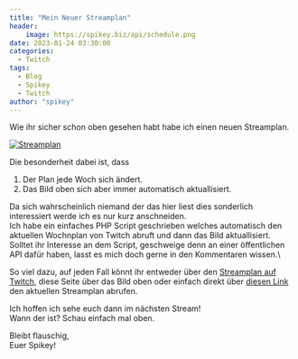 ```yaml
---
title: "Mein Neuer Streamplan"
header:
    image: https://spikey.biz/api/schedule.png
date: 2023-01-24 03:30:00
categories:
  - Twitch
tags:
  - Blog
  - Spikey
  - Twitch
author: "spikey"
---
```


Wie ihr sicher schon oben gesehen habt habe ich einen neuen Streamplan.

[![Streamplan](https://spikey.biz/api/schedule.png)](https://spikey.biz/schedule)

Die besonderheit dabei ist, dass
1. Der Plan jede Woch sich ändert.
2. Das Bild oben sich aber immer automatisch aktuallisiert.

Da sich wahrscheinlich niemand der das hier liest dies sonderlich interessiert werde ich es nur kurz anschneiden.\
Ich habe ein einfaches PHP Script geschrieben welches automatisch den aktuellen Wochnplan von Twitch abruft und dann das Bild aktuallisiert.\
Solltet ihr Interesse an dem Script, geschweige denn an einer öffentlichen API dafür haben, lasst es mich doch gerne in den Kommentaren wissen.\

So viel dazu, auf jeden Fall könnt ihr entweder über den [Streamplan auf Twitch](https://spikey.biz/schedule), diese Seite über das Bild oben oder einfach direkt über [diesen Link](https://spikey.biz/api/schedule.png) den aktuellen Streamplan abrufen.

Ich hoffen ich sehe euch dann im nächsten Stream!\
Wann der ist? Schau einfach mal oben.

Bleibt flauschig,\
Euer Spikey!